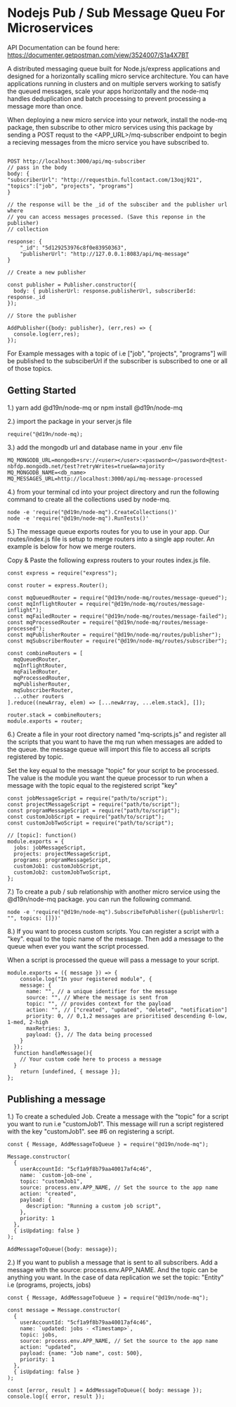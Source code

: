 # Nodejs Pub / Sub Message Queu For Microservices

API Documentation can be found here:
https://documenter.getpostman.com/view/3524007/S1a4X7BT

A distributed messaging queue built for Node.js/express applications and designed
for a horizontally scalling micro service architecture. You can have
applications running in clusters and on multiple servers working to satisfy
the queued messages, scale your apps horizontally and the node-mq handles
deduplication and batch processing to prevent processing a message more than once.

When deploying a new micro service into your network, install the node-mq package,
then subscribe to other micro services using this package by sending a POST requst
to the <APP_URL>/mq-subscriber endpoint to begin a recieving messages from the
micro service you have subscribed to.

```

POST http://localhost:3000/api/mq-subscriber
// pass in the body
body: {
"subscriberUrl": "http://requestbin.fullcontact.com/13oqj921",
"topics":["job", "projects", "programs"]
}

// the response will be the _id of the subsciber and the publisher url where
// you can access messages processed. (Save this reponse in the publisher)
// collection

response: {
    "_id": "5d129253976c8f0e83950363",
    "publisherUrl": "http://127.0.0.1:8083/api/mq-message"
}

// Create a new publisher

const publisher = Publisher.constructor({
  body: { publisherUrl: response.publisherUrl, subscriberId: response._id
});

// Store the publisher

AddPublisher({body: publisher}, (err,res) => {
  console.log(err,res);
});

```

For Example messages with a topic of i.e ["job", "projects", "programs"] will be published
to the subsciberUrl if the subscriber is subscribed to one or all of those topics.

## Getting Started

1.) yarn add @d19n/node-mq or npm install @d19n/node-mq

2.) import the package in your server.js file

```
require("@d19n/node-mq);

```

3.) add the mongodb url and database name in your .env file

```
MQ_MONGODB_URL=mongodb+srv://<user></user>:<password></password>@test-nbfdp.mongodb.net/test?retryWrites=true&w=majority
MQ_MONGODB_NAME=<db_name>
MQ_MESSAGES_URL=http://localhost:3000/api/mq-message-processed

```

4.) from your terminal cd into your project directory and run the following
command to create all the collections used by node-mq.

```
node -e 'require("@d19n/node-mq").CreateCollections()'
node -e 'require("@d19n/node-mq").RunTests()'
```

5.) The message queue exports routes for you to use in your app. Our routes/index.js
file is setup to merge routers into a single app router. An example is below for
how we merge routers.

Copy & Paste the following express routers to your routes index.js file.

```
const express = require("express");

const router = express.Router();

const mqQueuedRouter = require("@d19n/node-mq/routes/message-queued");
const mqInflightRouter = require("@d19n/node-mq/routes/message-inflight");
const mqFailedRouter = require("@d19n/node-mq/routes/message-failed");
const mqProcessedRouter = require("@d19n/node-mq/routes/message-processed");
const mqPublisherRouter = require("@d19n/node-mq/routes/publisher");
const mqSubscriberRouter = require("@d19n/node-mq/routes/subscriber");

const combineRouters = [
  mqQueuedRouter,
  mqInflightRouter,
  mqFailedRouter,
  mqProcessedRouter,
  mqPublisherRouter,
  mqSubscriberRouter,
  ...other routers
].reduce((newArray, elem) => [...newArray, ...elem.stack], []);

router.stack = combineRouters;
module.exports = router;
```

6.) Create a file in your root directory named "mq-scripts.js" and register
all the scripts that you want to have the mq run when messages are added to the queue.
the message queue will import this file to access all scripts registered by topic.

Set the key equal to the message "topic" for your script to be processed.
The value is the module you want the queue processor to run when a message
with the topic equal to the registered script "key"

```
const jobMessageScript = require("path/to/script");
const projectMessageScript = require("path/to/script");
const programMessageScript = require("path/to/script");
const customJobScript = require("path/to/script");
const customJobTwoScript = require("path/to/script");

// [topic]: function()
module.exports = {
  jobs: jobMessageScript,
  projects: projectMessageScript,
  programs: programMessageScript,
  customJob1: customJobScript,
  customJob2: customJobTwoScript,
};
```

7.) To create a pub / sub relationship with another micro service using the
@d19n/node-mq package. you can run the following command.

```
node -e 'require("@d19n/node-mq").SubscribeToPublisher({publisherUrl: "", topics: []})'

```

8.) If you want to process custom scripts. You can register a script with a "key".
equal to the topic name of the message. Then add a message to the queue when
ever you want the script processed.

When a script is processed the queue will pass a message to your script.

```
module.exports = ({ message }) => {
	console.log("In your registered module", {
    message: {
      name: "", // a unique identifier for the message
      source: "", // Where the message is sent from
      topic: "", // provides context for the payload
      action: "", // ["created", "updated", "deleted", "notification"]
      priority: 0, // 0,1,2 messages are prioritised descending 0-low, 1-med, 2-high
      maxRetries: 3,
      payload: {}, // The data being processed
    }
  });
  function handleMessage(){
    // Your custom code here to process a message
  }
	return [undefined, { message }];
};

```

## Publishing a message

1.) To create a scheduled Job. Create a message with the "topic" for a script you
want to run i.e "customJob1". This message will run a script registered with the key
"customJob1". see #6 on registering a script.

```
const { Message, AddMessageToQueue } = require("@d19n/node-mq");

Message.constructor(
  {
    userAccountId: "5cf1a9f8b79aa40017af4c46",
    name: `custom-job-one`,
    topic: "customJob1",
    source: process.env.APP_NAME, // Set the source to the app name
    action: "created",
    payload: {
      description: "Running a custom job script",
    },
    priority: 1
  },
  { isUpdating: false }
);

AddMessageToQueue({body: message});

```

2.) If you want to publish a message that is sent to all subscribers. Add a message
with the source: process.env.APP_NAME. And the topic can be anything you want. In
the case of data replication we set the topic: "Entity" i.e (programs, projects, jobs)

```
const { Message, AddMessageToQueue } = require("@d19n/node-mq");

const message = Message.constructor(
  {
    userAccountId: "5cf1a9f8b79aa40017af4c46",
    name: `updated: jobs - <Timestamp>`,
    topic: jobs,
    source: process.env.APP_NAME, // Set the source to the app name
    action: "updated",
    payload: {name: "Job name", cost: 500},
    priority: 1
  },
  { isUpdating: false }
);

const [error, result ] = AddMessageToQueue({ body: message });
console.log({ error, result });

```
